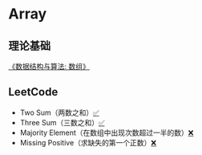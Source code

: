 # Array

## 理论基础

[《数据结构与算法: 数组》](https://debugtalk.com/post/algorithm-array/)

## LeetCode

- Two Sum（两数之和）[✅](1.two-sum.py)
- Three Sum（三数之和）[✅](15.3-sum.py)
- Majority Element（在数组中出现次数超过一半的数）[❌]()
- Missing Positive（求缺失的第一个正数）[❌]()
